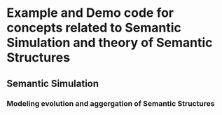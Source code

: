 # Example and Demo code for concepts related to Semantic Simulation and theory of Semantic Structures

## Semantic Simulation

### Modeling evolution and aggergation of Semantic Structures 
